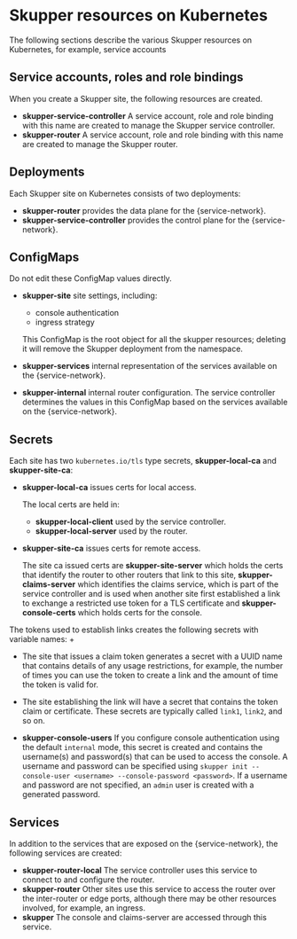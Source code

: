# Skupper resources on Kubernetes

The following sections describe the various Skupper resources on Kubernetes, for example, service accounts

## Service accounts, roles and role bindings

When you create a Skupper site, the following resources are created.

* **skupper-service-controller**
A service account, role and role binding with this name are created to manage the Skupper service controller.
* **skupper-router**
A service account, role and role binding with this name are created to manage the Skupper router.

## Deployments

Each Skupper site on Kubernetes consists of two deployments:

* **skupper-router**
provides the data plane for the {service-network}.
* **skupper-service-controller**
provides the control plane for the {service-network}.

## ConfigMaps

Do not edit these ConfigMap values directly.

* **skupper-site**
site settings, including:

  * console authentication
  * ingress strategy

  This ConfigMap is the root object for all the skupper resources; deleting it will remove the Skupper deployment from the namespace.
* **skupper-services**
internal representation of the services available on the {service-network}.
* **skupper-internal**
internal router configuration.
The service controller determines the values in this ConfigMap based on the services available on the {service-network}.

## Secrets

Each site has two `kubernetes.io/tls` type secrets, **skupper-local-ca** and **skupper-site-ca**:

* **skupper-local-ca**
issues certs for local access. 

  The local certs are held in:  

  * **skupper-local-client** used by the service controller.
  * **skupper-local-server** used by the router.
* **skupper-site-ca**
issues certs for remote access.

  The site ca issued certs are **skupper-site-server** which holds the certs that identify the router to other routers that link to this site, **skupper-claims-server** which identifies the claims service, which is part of the service controller and is used when another site first established a link to exchange a restricted use token for a TLS certificate and **skupper-console-certs** which holds certs for the console.

The tokens used to establish links creates the following secrets with variable names:
+
* The site that issues a claim token generates a secret with a UUID name that contains details of any usage restrictions, for example, the number of times you can use the token to create a link and the amount of time the token is valid for.
* The site establishing the link will have a secret that contains the token claim or certificate. 
These secrets are typically called `link1`, `link2`, and so on. 

* **skupper-console-users**
If you configure console authentication using the default `internal` mode, this secret is created and contains the username(s) and password(s) that can be used to access the console. 
A username and password can be specified using `skupper init --console-user <username> --console-password <password>`.
If a username and password are not specified, an `admin` user is created with a generated password.

## Services

In addition to the services that are exposed on the {service-network}, the following services are created:

* **skupper-router-local**
The service controller uses this service to connect to and configure the router. 
* **skupper-router**
Other sites use this service to access the router over the inter-router or edge ports, although there may be other resources involved, for example, an ingress. 
* **skupper**
The console and claims-server are accessed through this service.
